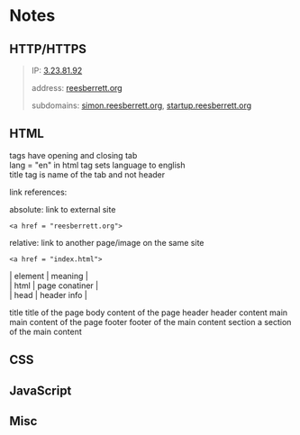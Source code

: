 # Notes

## HTTP/HTTPS

> IP: [3.23.81.92](3.23.81.92)  
>  
> address: [reesberrett.org](reesberrett.org)  
>   
> subdomains: [simon.reesberrett.org](simon.reesberrett.org), [startup.reesberrett.org](startup.reesberrett.org) 
  

## HTML

tags have opening and closing tab  
lang = "en" in html tag sets language to english  
title tag is name of the tab and not header  
  
link references: 
  
absolute: link to external site  
```
<a href = "reesberrett.org">  
```
    
relative: link to another page/image on the same site  
```
<a href = "index.html">  
```  

| element | meaning |  
| html | page conatiner |  
| head | header info |  
  
title title of the page
body content of the page
header header content
main main content of the page
footer footer of the main content
section a section of the main content

## CSS

## JavaScript

## Misc
